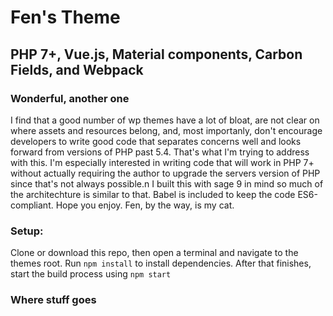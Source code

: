 # Fen's Theme
## PHP 7+, Vue.js, Material components, Carbon Fields, and Webpack

### Wonderful, another one
I find that a good number of wp themes have a lot of bloat, are not clear on where assets and resources belong, and, most importanly, don't encourage developers to write good code that separates concerns well and looks forward from versions of PHP past 5.4. That's what I'm trying to address with this. I'm especially interested in writing code that will work in PHP 7+ without actually requiring the author to upgrade the servers version of PHP since that's not always possible.n I built this with sage 9 in mind so much of the architechture is similar to that. Babel is included to keep the code ES6-compliant. Hope you enjoy. Fen, by the way, is my cat.

### Setup:
Clone or download this repo, then open a terminal and navigate to the themes root. Run `npm install` to install dependencies. After that finishes, start the build process using `npm start`

### Where stuff goes
